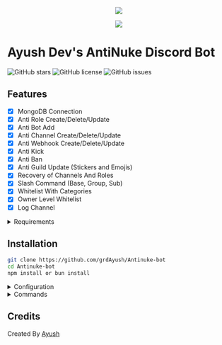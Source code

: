 
<p align="center">
  <img src="https://capsule-render.vercel.app/api?type=waving&color=gradient&height=200&section=header&text=Ayush Dev&fontSize=80&fontAlignY=35&animation=twinkling&fontColor=gradient"/> 
</p>

<p align="center"> 
  <a href="https://discord.gg/P6DNKS96TE" target="_blank">
    <img src="https://discordapp.com/api/guilds/975757167950962768/widget.png?style=banner2"/>
  </a>
</p>

# Ayush Dev's AntiNuke Discord Bot

![GitHub stars](https://img.shields.io/github/stars/grdAyush/Antinuke-bot?style=for-the-badge)
![GitHub license](https://img.shields.io/github/license/grdAyush/Antinuke-bot?style=for-the-badge)
![GitHub issues](https://img.shields.io/github/issues-raw/grdAyush/Antinuke-bot?style=for-the-badge)

## Features

- [x] MongoDB Connection
- [x] Anti Role Create/Delete/Update
- [x] Anti Bot Add
- [x] Anti Channel Create/Delete/Update
- [x] Anti Webhook Create/Delete/Update
- [x] Anti Kick
- [x] Anti Ban
- [x] Anti Guild Update (Stickers and Emojis)
- [x] Recovery of Channels And Roles
- [x] Slash Command (Base, Group, Sub)
- [x] Whitelist With Categories
- [x] Owner Level Whitelist
- [x] Log Channel

<details><summary>Requirements</summary>

### Requirements

- [x] Node.js v16+ [Download Node.js](https://nodejs.org/en/download/)  
- [x] Discord Bot Token [Get Bot Token](https://discordjs.guide/preparations/setting-up-a-bot-application.html#creating-your-bot)  
- [x] MongoDB URI [Get MongoDB URI](https://www.mongodb.com/docs/manual/reference/connection-string/)  

</details>

## Installation

```bash
git clone https://github.com/grdAyush/Antinuke-bot
cd Antinuke-bot
npm install or bun install
```

<details><summary>Configuration</summary>

### Configuration

Copy or Rename `.env.example` to `.env` and fill out the values:

```env
# Bot
TOKEN=REPLACE_HERE
EMBED_COLOR=#000001

# Dev
OWNER_ID=REPLACE_HERE

# Database
MONGO_URI=

# Webhook Logs Link
error=
join=
leave=
```

After installation, run the bot using:

```bash
npm run start or bun run start
```

</details>

<details><summary>Commands</summary>

### Commands

> Note: The default prefix is '/'

👮‍♂️ **Antinuke**
- Enable (/antinuke enable [category])
- Disable (/antinuke disable [category])
- LogChannel (/antinuke channel [channel])
- Settings (/antinuke settings)
- Whitelist Add (/antinuke whitelist add [user] [category])
- Whitelist Remove (/antinuke whitelist remove [user] [category])
- Whitelist Owner (/antinuke whitelist owner [user] [choice(add/remove)])
- Whitelist Show (/antinuke whitelist show [category])

💬 **Utility**
- Ping (/ping)
- Help (/help)

💎 **Premium Commands!**
- Generate (/premium generate [plan] [amount]) // (OWNER ONLY)
- Redeem (/redeem [code])
- Remove (/premium remove [mention]) // (OWNER ONLY)

</details>

## Credits

Created By [Ayush](https://github.com/grdAyush)


